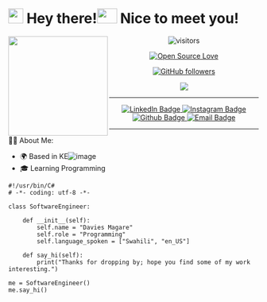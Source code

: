 <h1><img src="https://emojis.slackmojis.com/emojis/images/1531849430/4246/blob-sunglasses.gif?1531849430" width="30"/> Hey there!<img src="https://media.giphy.com/media/hvRJCLFzcasrR4ia7z/giphy.gif" width="40px" height="30px"/> Nice to meet you!</h1>

<img align="left" src="https://media.giphy.com/media/26tn33aiTi1jkl6H6/giphy.gif?cid=790b7611fnxomhfr8eavly9ehgwzj5xxkavprjn1bghprmo9&ep=v1_gifs_search&rid=giphy.gif&ct=g" width="200"/> 
<div align="center">

![visitors](https://visitor-badge.laobi.icu/badge?page_id=Davies-Magare.Davies-Magare) 

[![Open Source Love](https://badges.frapsoft.com/os/v1/open-source.svg?v=102)](https://github.com/ellerbrock/open-source-badge/)

[![GitHub followers](https://img.shields.io/github/followers/gladyswambura?label=Follow&style=social)](https://github.com/Davies-Magare)

<img src="https://komarev.com/ghpvc/?username=Davies-Magare&&style=flat-square" align="center"/>

</div>

---

<div id="badges" align="center">
    <a href="https://www.linkedin.com/in/davies-magare-982b1b187/">
        <img src="https://img.shields.io/badge/LinkedIn-blue?style=for-the-badge&logo=linkedin&logoColor=white" alt="LinkedIn Badge"/>
    </a>
    <a href="https://www.instagram.com/daviesmagare/">
        <img src="https://img.shields.io/badge/Instagram-red?style=for-the-badge&logo=instagram&logoColor=white" alt="Instagram Badge"/>
    </a>
    <a href="https://github.com/Davies-Magarea">
        <img src="https://img.shields.io/badge/Github-lightgrey?style=for-the-badge&logo=github&logoColor=white" alt="Github Badge"/>
    </a>
    <a href="mailto:davieskamanda@gmail.com">
        <img src="https://img.shields.io/badge/Email-blueviolet?style=for-the-badge&logo=email&logoColor=white" alt="Email Badge"/>
    </a>
</div>

<hr>

:man_technologist: About Me:

- 🌍 Based in KE![image](https://github.com/user-attachments/assets/0b29d394-b347-4829-ac05-e0c85c7a926c)
- 🎓 Learning Programming
  
```
#!/usr/bin/C#
# -*- coding: utf-8 -*- 

class SoftwareEngineer:

    def __init__(self):
        self.name = "Davies Magare"
        self.role = "Programming"
        self.language_spoken = ["Swahili", "en_US"]

    def say_hi(self):
        print("Thanks for dropping by; hope you find some of my work interesting.")

me = SoftwareEngineer()
me.say_hi()

